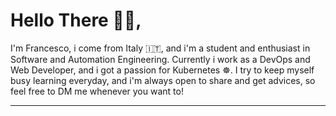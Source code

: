 # Hello There 👋🏼,

I'm Francesco, i come from Italy :it:, and i'm a student and enthusiast in Software and Automation Engineering. Currently i work as a DevOps and Web Developer, and i got a passion for Kubernetes ☸️. I try to keep myself busy learning everyday, and i'm always open to share and get advices, so feel free to DM me whenever you want to! 

---


